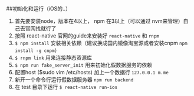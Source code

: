 ##初始化和运行（iOS的..）

1. 首先要安装node，版本在4以上， npm 在3以上（可以通过 nvm来管理）自己去官网找就行了
2. 按照 react-native 官网的guide来安装好 `react-native` 和 `rnpm`
3. `$ npm install` 安装相关依赖（建议换成国内镜像淘宝源或者安装cnpm `npm install -g cnpm`）
4. `$ rnpm link` 用来连接静态资源库
5. `$ npm run fake_server_init` 用来初始化假数据服务的依赖
6. 配置host ($sudo vim /etc/hosts) 加上一个数据行 `127.0.0.1 m.me`
7. 新开一个命令行运行假数据服务器 `npm run backend`
8. 在 test 目录下运行 `$ react-native run-ios`
